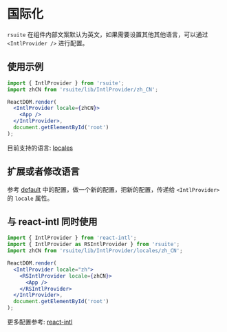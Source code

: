 # 国际化

`rsuite` 在组件内部文案默认为英文，如果需要设置其他其他语言，可以通过 `<IntlProvider />` 进行配置。

## 使用示例

```jsx
import { IntlProvider } from 'rsuite';
import zhCN from 'rsuite/lib/IntlProvider/zh_CN';

ReactDOM.render(
  <IntlProvider locale={zhCN}>
    <App />
  </IntlProvider>,
  document.getElementById('root')
);
```

目前支持的语言: [locales](https://github.com/rsuite/rsuite/tree/master/src/IntlProvider/locales)

## 扩展或者修改语言

参考 [default](https://github.com/rsuite/rsuite/blob/master/src/IntlProvider/locales/default.js) 中的配置，做一个新的配置，把新的配置，传递给 `<IntlProvider>` 的 `locale` 属性。

## 与 react-intl 同时使用

```jsx
import { IntlProvider } from 'react-intl';
import { IntlProvider as RSIntlProvider } from 'rsuite';
import zhCN from 'rsuite/lib/IntlProvider/locales/zh_CN';

ReactDOM.render(
  <IntlProvider locale="zh">
    <RSIntlProvider locale={zhCN}>
      <App />
    </RSIntlProvider>
  </IntlProvider>,
  document.getElementById('root')
);
```

更多配置参考: [react-intl](https://github.com/yahoo/react-intl)
